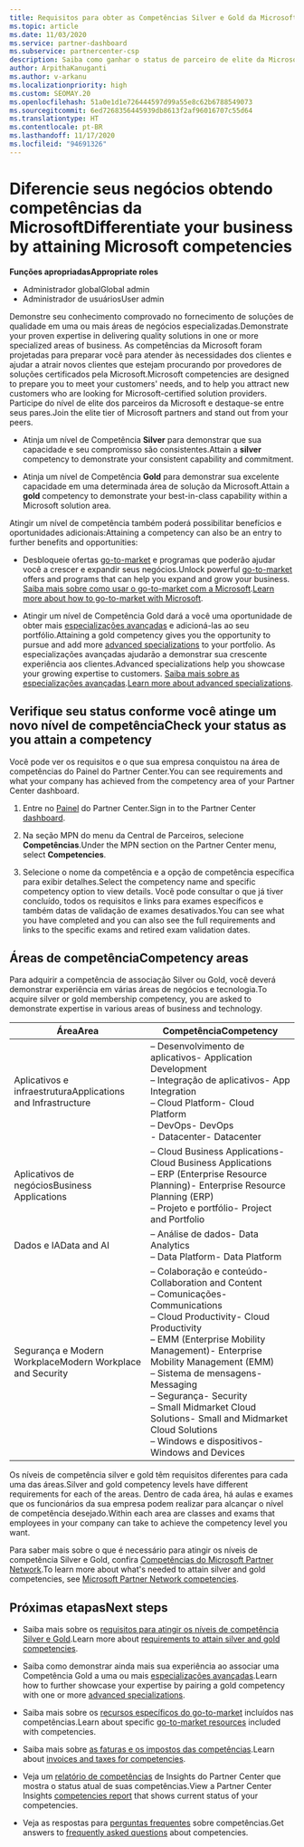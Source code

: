 ```yaml
---
title: Requisitos para obter as Competências Silver e Gold da Microsoft
ms.topic: article
ms.date: 11/03/2020
ms.service: partner-dashboard
ms.subservice: partnercenter-csp
description: Saiba como ganhar o status de parceiro de elite da Microsoft e atrair novos clientes atendendo aos requisitos de competência para obter os níveis de associação Gold e Silver.
author: ArpithaKanuganti
ms.author: v-arkanu
ms.localizationpriority: high
ms.custom: SEOMAY.20
ms.openlocfilehash: 51a0e1d1e726444597d99a55e8c62b6788549073
ms.sourcegitcommit: 6ed7268356445939db8613f2af96016707c55d64
ms.translationtype: HT
ms.contentlocale: pt-BR
ms.lasthandoff: 11/17/2020
ms.locfileid: "94691326"
---
```

# <a name="differentiate-your-business-by-attaining-microsoft-competencies"></a><span data-ttu-id="1035d-103">Diferencie seus negócios obtendo competências da Microsoft</span><span class="sxs-lookup"><span data-stu-id="1035d-103">Differentiate your business by attaining Microsoft competencies</span></span>

<span data-ttu-id="1035d-104">**Funções apropriadas**</span><span class="sxs-lookup"><span data-stu-id="1035d-104">**Appropriate roles**</span></span>
- <span data-ttu-id="1035d-105">Administrador global</span><span class="sxs-lookup"><span data-stu-id="1035d-105">Global admin</span></span>
- <span data-ttu-id="1035d-106">Administrador de usuários</span><span class="sxs-lookup"><span data-stu-id="1035d-106">User admin</span></span>

<span data-ttu-id="1035d-107">Demonstre seu conhecimento comprovado no fornecimento de soluções de qualidade em uma ou mais áreas de negócios especializadas.</span><span class="sxs-lookup"><span data-stu-id="1035d-107">Demonstrate your proven expertise in delivering quality solutions in one or more specialized areas of business.</span></span> <span data-ttu-id="1035d-108">As competências da Microsoft foram projetadas para preparar você para atender às necessidades dos clientes e ajudar a atrair novos clientes que estejam procurando por provedores de soluções certificados pela Microsoft.</span><span class="sxs-lookup"><span data-stu-id="1035d-108">Microsoft competencies are designed to prepare you to meet your customers' needs, and to help you attract new customers who are looking for Microsoft-certified solution providers.</span></span> <span data-ttu-id="1035d-109">Participe do nível de elite dos parceiros da Microsoft e destaque-se entre seus pares.</span><span class="sxs-lookup"><span data-stu-id="1035d-109">Join the elite tier of Microsoft partners and stand out from your peers.</span></span>

- <span data-ttu-id="1035d-110">Atinja um nível de Competência **Silver** para demonstrar que sua capacidade e seu compromisso são consistentes.</span><span class="sxs-lookup"><span data-stu-id="1035d-110">Attain a **silver** competency to demonstrate your consistent capability and commitment.</span></span>

- <span data-ttu-id="1035d-111">Atinja um nível de Competência **Gold** para demonstrar sua excelente capacidade em uma determinada área de solução da Microsoft.</span><span class="sxs-lookup"><span data-stu-id="1035d-111">Attain a **gold** competency to demonstrate your best-in-class capability within a Microsoft solution area.</span></span>

<span data-ttu-id="1035d-112">Atingir um nível de competência também poderá possibilitar benefícios e oportunidades adicionais:</span><span class="sxs-lookup"><span data-stu-id="1035d-112">Attaining a competency can also be an entry to further benefits and opportunities:</span></span>

- <span data-ttu-id="1035d-113">Desbloqueie ofertas [go-to-market](mpn-learn-about-go-to-market-benefits.md) e programas que poderão ajudar você a crescer e expandir seus negócios.</span><span class="sxs-lookup"><span data-stu-id="1035d-113">Unlock powerful [go-to-market](mpn-learn-about-go-to-market-benefits.md) offers and programs that can help you expand and grow your business.</span></span> <span data-ttu-id="1035d-114">[Saiba mais sobre como usar o go-to-market com a Microsoft](https://partner.microsoft.com/solutions/go-to-market).</span><span class="sxs-lookup"><span data-stu-id="1035d-114">[Learn more about how to go-to-market with Microsoft](https://partner.microsoft.com/solutions/go-to-market).</span></span>

- <span data-ttu-id="1035d-115">Atingir um nível de Competência Gold dará a você uma oportunidade de obter mais [especializações avançadas](advanced-specializations.md) e adicioná-las ao seu portfólio.</span><span class="sxs-lookup"><span data-stu-id="1035d-115">Attaining a gold competency gives you the opportunity to pursue and add more [advanced specializations](advanced-specializations.md) to your portfolio.</span></span> <span data-ttu-id="1035d-116">As especializações avançadas ajudarão a demonstrar sua crescente experiência aos clientes.</span><span class="sxs-lookup"><span data-stu-id="1035d-116">Advanced specializations help you showcase your growing expertise to customers.</span></span> <span data-ttu-id="1035d-117">[Saiba mais sobre as especializações avançadas](https://partner.microsoft.com/membership/advanced-specialization).</span><span class="sxs-lookup"><span data-stu-id="1035d-117">[Learn more about advanced specializations](https://partner.microsoft.com/membership/advanced-specialization).</span></span>

## <a name="check-your-status-as-you-attain-a-competency"></a><span data-ttu-id="1035d-118">Verifique seu status conforme você atinge um novo nível de competência</span><span class="sxs-lookup"><span data-stu-id="1035d-118">Check your status as you attain a competency</span></span>

<span data-ttu-id="1035d-119">Você pode ver os requisitos e o que sua empresa conquistou na área de competências do Painel do Partner Center.</span><span class="sxs-lookup"><span data-stu-id="1035d-119">You can see requirements and what your company has achieved from the competency area of your Partner Center dashboard.</span></span>

1. <span data-ttu-id="1035d-120">Entre no [Painel](https://partner.microsoft.com/dashboard/home) do Partner Center.</span><span class="sxs-lookup"><span data-stu-id="1035d-120">Sign in to the Partner Center [dashboard](https://partner.microsoft.com/dashboard/home).</span></span>

2. <span data-ttu-id="1035d-121">Na seção MPN do menu da Central de Parceiros, selecione **Competências**.</span><span class="sxs-lookup"><span data-stu-id="1035d-121">Under the MPN section on the Partner Center menu, select **Competencies**.</span></span>

3. <span data-ttu-id="1035d-122">Selecione o nome da competência e a opção de competência específica para exibir detalhes.</span><span class="sxs-lookup"><span data-stu-id="1035d-122">Select the competency name and specific competency option to view details.</span></span> <span data-ttu-id="1035d-123">Você pode consultar o que já tiver concluído, todos os requisitos e links para exames específicos e também datas de validação de exames desativados.</span><span class="sxs-lookup"><span data-stu-id="1035d-123">You can see what you have completed and you can also see the full requirements and links to the specific exams and retired exam validation dates.</span></span>

## <a name="competency-areas"></a><span data-ttu-id="1035d-124">Áreas de competência</span><span class="sxs-lookup"><span data-stu-id="1035d-124">Competency areas</span></span>

<span data-ttu-id="1035d-125">Para adquirir a competência de associação Silver ou Gold, você deverá demonstrar experiência em várias áreas de negócios e tecnologia.</span><span class="sxs-lookup"><span data-stu-id="1035d-125">To acquire silver or gold membership competency, you are asked to demonstrate expertise in various areas of business and technology.</span></span>

|<span data-ttu-id="1035d-126">**Área**</span><span class="sxs-lookup"><span data-stu-id="1035d-126">**Area**</span></span>            |<span data-ttu-id="1035d-127">**Competência**</span><span class="sxs-lookup"><span data-stu-id="1035d-127">**Competency**</span></span>                    |
|--------------------|--------------------------------|
|<span data-ttu-id="1035d-128">Aplicativos e infraestrutura</span><span class="sxs-lookup"><span data-stu-id="1035d-128">Applications and Infrastructure</span></span>| <span data-ttu-id="1035d-129">– Desenvolvimento de aplicativos</span><span class="sxs-lookup"><span data-stu-id="1035d-129">- Application Development</span></span><br/> <span data-ttu-id="1035d-130">– Integração de aplicativos</span><span class="sxs-lookup"><span data-stu-id="1035d-130">- App Integration</span></span><br/> <span data-ttu-id="1035d-131">– Cloud Platform</span><span class="sxs-lookup"><span data-stu-id="1035d-131">- Cloud Platform</span></span><br/> <span data-ttu-id="1035d-132">– DevOps</span><span class="sxs-lookup"><span data-stu-id="1035d-132">- DevOps</span></span><br/> <span data-ttu-id="1035d-133">- Datacenter</span><span class="sxs-lookup"><span data-stu-id="1035d-133">- Datacenter</span></span> |
|<span data-ttu-id="1035d-134">Aplicativos de negócios</span><span class="sxs-lookup"><span data-stu-id="1035d-134">Business Applications</span></span> | <span data-ttu-id="1035d-135">– Cloud Business Applications</span><span class="sxs-lookup"><span data-stu-id="1035d-135">- Cloud Business Applications</span></span></br> <span data-ttu-id="1035d-136">– ERP (Enterprise Resource Planning)</span><span class="sxs-lookup"><span data-stu-id="1035d-136">- Enterprise Resource Planning (ERP)</span></span></br> <span data-ttu-id="1035d-137">– Projeto e portfólio</span><span class="sxs-lookup"><span data-stu-id="1035d-137">- Project and Portfolio</span></span> |
|<span data-ttu-id="1035d-138">Dados e IA</span><span class="sxs-lookup"><span data-stu-id="1035d-138">Data and AI</span></span>| <span data-ttu-id="1035d-139">– Análise de dados</span><span class="sxs-lookup"><span data-stu-id="1035d-139">- Data Analytics</span></span><br/> <span data-ttu-id="1035d-140">– Data Platform</span><span class="sxs-lookup"><span data-stu-id="1035d-140">- Data Platform</span></span> |
|<span data-ttu-id="1035d-141">Segurança e Modern Workplace</span><span class="sxs-lookup"><span data-stu-id="1035d-141">Modern Workplace and Security</span></span> | <span data-ttu-id="1035d-142">– Colaboração e conteúdo</span><span class="sxs-lookup"><span data-stu-id="1035d-142">- Collaboration and Content</span></span><br/> <span data-ttu-id="1035d-143">– Comunicações</span><span class="sxs-lookup"><span data-stu-id="1035d-143">- Communications</span></span><br/> <span data-ttu-id="1035d-144">– Cloud Productivity</span><span class="sxs-lookup"><span data-stu-id="1035d-144">- Cloud Productivity</span></span><br/> <span data-ttu-id="1035d-145">– EMM (Enterprise Mobility Management)</span><span class="sxs-lookup"><span data-stu-id="1035d-145">- Enterprise Mobility Management (EMM)</span></span><br/> <span data-ttu-id="1035d-146">– Sistema de mensagens</span><span class="sxs-lookup"><span data-stu-id="1035d-146">- Messaging</span></span><br/> <span data-ttu-id="1035d-147">– Segurança</span><span class="sxs-lookup"><span data-stu-id="1035d-147">- Security</span></span><br/> <span data-ttu-id="1035d-148">– Small Midmarket Cloud Solutions</span><span class="sxs-lookup"><span data-stu-id="1035d-148">- Small and Midmarket Cloud Solutions</span></span><br/> <span data-ttu-id="1035d-149">– Windows e dispositivos</span><span class="sxs-lookup"><span data-stu-id="1035d-149">- Windows and Devices</span></span> |

<span data-ttu-id="1035d-150">Os níveis de competência silver e gold têm requisitos diferentes para cada uma das áreas.</span><span class="sxs-lookup"><span data-stu-id="1035d-150">Silver and gold competency levels have different requirements for each of the areas.</span></span> <span data-ttu-id="1035d-151">Dentro de cada área, há aulas e exames que os funcionários da sua empresa podem realizar para alcançar o nível de competência desejado.</span><span class="sxs-lookup"><span data-stu-id="1035d-151">Within each area are classes and exams that employees in your company can take to achieve the competency level you want.</span></span> 

<span data-ttu-id="1035d-152">Para saber mais sobre o que é necessário para atingir os níveis de competência Silver e Gold, confira [Competências do Microsoft Partner Network](https://partner.microsoft.com/membership/competencies).</span><span class="sxs-lookup"><span data-stu-id="1035d-152">To learn more about what's needed to attain silver and gold competencies, see [Microsoft Partner Network competencies](https://partner.microsoft.com/membership/competencies).</span></span>

## <a name="next-steps"></a><span data-ttu-id="1035d-153">Próximas etapas</span><span class="sxs-lookup"><span data-stu-id="1035d-153">Next steps</span></span>

- <span data-ttu-id="1035d-154">Saiba mais sobre os [requisitos para atingir os níveis de competência Silver e Gold](https://partner.microsoft.com/membership/competencies).</span><span class="sxs-lookup"><span data-stu-id="1035d-154">Learn more about [requirements to attain silver and gold competencies](https://partner.microsoft.com/membership/competencies).</span></span>

- <span data-ttu-id="1035d-155">Saiba como demonstrar ainda mais sua experiência ao associar uma Competência Gold a uma ou mais [especializações avançadas](advanced-specializations.md).</span><span class="sxs-lookup"><span data-stu-id="1035d-155">Learn how to further showcase your expertise by pairing a gold competency with one or more [advanced specializations](advanced-specializations.md).</span></span>

- <span data-ttu-id="1035d-156">Saiba mais sobre os [recursos específicos do go-to-market](mpn-learn-about-go-to-market-benefits.md) incluídos nas competências.</span><span class="sxs-lookup"><span data-stu-id="1035d-156">Learn about specific [go-to-market resources](mpn-learn-about-go-to-market-benefits.md) included with competencies.</span></span>

- <span data-ttu-id="1035d-157">Saiba mais sobre [as faturas e os impostos das competências](mpn-view-print-maps-invoice.md).</span><span class="sxs-lookup"><span data-stu-id="1035d-157">Learn about [invoices and taxes for competencies](mpn-view-print-maps-invoice.md).</span></span>

- <span data-ttu-id="1035d-158">Veja um [relatório de competências](pci-competencies-report.md) de Insights do Partner Center que mostra o status atual de suas competências.</span><span class="sxs-lookup"><span data-stu-id="1035d-158">View a Partner Center Insights [competencies report](pci-competencies-report.md) that shows current status of your competencies.</span></span>

- <span data-ttu-id="1035d-159">Veja as respostas para [perguntas frequentes](competencies-faq.md) sobre competências.</span><span class="sxs-lookup"><span data-stu-id="1035d-159">Get answers to [frequently asked questions](competencies-faq.md) about competencies.</span></span>
